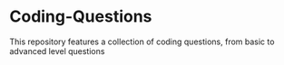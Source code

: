# Coding-Questions
This repository features a collection of coding questions, from basic to advanced level questions
